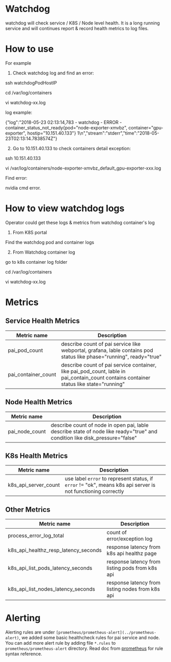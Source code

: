 # Watchdog
watchdog will check service / K8S / Node level health. It is a long running service and will continues report & record health metrics to log files.
# How to use
For example
1. Check watchdog log and find an error:

ssh watchdogPodHostIP

cd /var/log/containers

vi watchdog-xx.log

log example:

{"log":"2018-05-23 02:13:14,783 - watchdog - ERROR - container_status_not_ready{pod=\"node-exporter-xmvbz\", container=\"gpu-exporter\",                hostip=\"10.151.40.133\"} 1\n","stream":"stderr","time":"2018-05-23T02:13:14.7838574Z"}

2. Go to 10.151.40.133 to check containers detail exception:

ssh 10.151.40.133

vi /var/log/containers/node-exporter-xmvbz_default_gpu-exporter-xxx.log

Find error:

nvidia cmd error.

# How to view watchdog logs
Operator could get these logs & metrics from watchdog container's log

1. From K8S portal

Find the watchdog pod and container logs

2. From Watchdog container log

go to k8s container log folder

cd /var/log/containers

vi watchdog-xx.log

# Metrics
## Service Health Metrics

| Metric name| Description |
| ---------- |  ----------- |
| pai_pod_count | describe count of pai service like webportal, grafana, lable contains pod status like phase="running", ready="true" |
| pai_container_count | describe count of pai service container, like pai_pod_count, lable in pai_contain_count contains container status like state="running" |

## Node Health Metrics
| Metric name| Description |
| ---------- |  ----------- |
| pai_node_count | describe count of node in open pai, lable describe state of node like ready="true" and condition like disk_pressure="false" |

## K8s Health Metrics
| Metric name| Description |
| ---------- |  ----------- |
| k8s_api_server_count | use label `error` to represent status, if `error` != "ok", means k8s api server is not functioning correctly |

## Other Metrics
| Metric name| Description |
| ---------- |  ----------- |
| process_error_log_total | count of error/exception log |
| k8s_api_healthz_resp_latency_seconds | response latency from k8s api healthz page |
| k8s_api_list_pods_latency_seconds | response latency from listing pods from k8s api |
| k8s_api_list_nodes_latency_seconds | response latency from listing nodes from k8s api |

# Alerting
Alerting rules are under `[prometheus/prometheus-alert](../prometheus-alert)`, we added some basic
healthcheck rules for pai service and node. You can add more alert rule by adding file `*.rules` to
`prometheus/prometheus-alert` directory. Read doc from
[prometheus](https://prometheus.io/docs/prometheus/latest/configuration/alerting_rules/) for rule
syntax reference.
